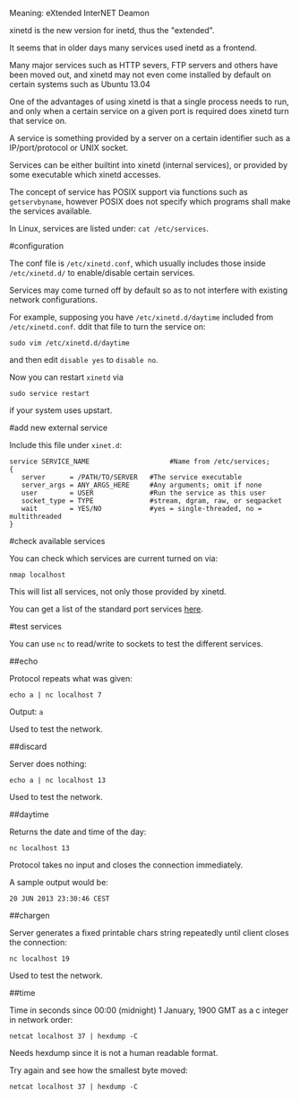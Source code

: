 Meaning: eXtended InterNET Deamon

xinetd is the new version for inetd, thus the "extended".

It seems that in older days many services used inetd as a frontend.

Many major services such as HTTP severs, FTP servers and others have been moved out, and xinetd may not even come installed by default on certain systems such as Ubuntu 13.04

One of the advantages of using xinetd is that a single process needs to run, and only when a certain service on a given port is required does xinetd turn that service on.

A service is something provided by a server on a certain identifier such as a IP/port/protocol or UNIX socket.

Services can be either builtint into xinetd (internal services), or provided by some executable which xinetd accesses.

The concept of service has POSIX support via functions such as `getservbyname`, however POSIX does not specify which programs shall make the services available.

In Linux, services are listed under: `cat /etc/services`.

#configuration

The conf file is `/etc/xinetd.conf`, which usually includes those inside `/etc/xinetd.d/` to enable/disable certain services.

Services may come turned off by default so as to not interfere with existing network configurations.

For example, supposing you have `/etc/xinetd.d/daytime` included from `/etc/xinetd.conf`. ddit that file to turn the service on:

    sudo vim /etc/xinetd.d/daytime

and then edit `disable yes` to `disable no`.

Now you can restart `xinetd` via

    sudo service restart

if your system uses upstart.

#add new external service

Include this file under `xinet.d`:

    service SERVICE_NAME                    #Name from /etc/services;
    {
       server      = /PATH/TO/SERVER   #The service executable
       server_args = ANY_ARGS_HERE     #Any arguments; omit if none
       user        = USER              #Run the service as this user
       socket_type = TYPE              #stream, dgram, raw, or seqpacket
       wait        = YES/NO            #yes = single-threaded, no = multithreaded
    }

#check available services

You can check which services are current turned on via:

    nmap localhost

This will list all services, not only those provided by xinetd.

You can get a list of the standard port services [here](http://en.wikipedia.org/wiki/List_of_TCP_and_UDP_port_numbers).

#test services

You can use `nc` to read/write to sockets to test the different services.

##echo

Protocol repeats what was given:

    echo a | nc localhost 7

Output: `a`

Used to test the network.

##discard

Server does nothing:

    echo a | nc localhost 13

Used to test the network.

##daytime

Returns the date and time of the day:

    nc localhost 13

Protocol takes no input and closes the connection immediately.

A sample output would be:

    20 JUN 2013 23:30:46 CEST

##chargen

Server generates a fixed printable chars string repeatedly until client closes the connection:

    nc localhost 19

Used to test the network.

##time

Time in seconds since 00:00 (midnight) 1 January, 1900 GMT as a c integer in network order:

    netcat localhost 37 | hexdump -C

Needs hexdump since it is not a human readable format.

Try again and see how the smallest byte moved:

    netcat localhost 37 | hexdump -C
